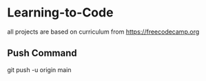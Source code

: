 # Learning-to-Code
all projects are based on curriculum from https://freecodecamp.org

## Push Command
git push -u origin main
